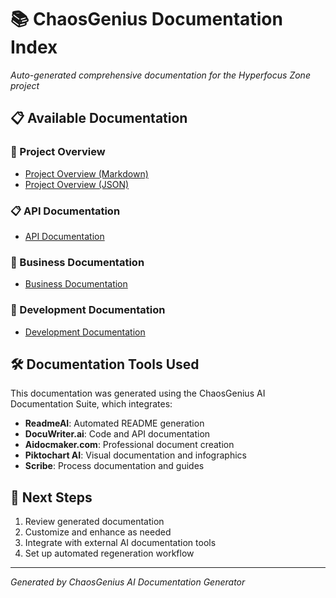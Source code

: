 # 📚 ChaosGenius Documentation Index

*Auto-generated comprehensive documentation for the Hyperfocus Zone project*

## 📋 Available Documentation

### 🎯 Project Overview
- [Project Overview (Markdown)](project_overview.md)
- [Project Overview (JSON)](project_overview.json)

### 📋 API Documentation
- [API Documentation](api_documentation.json)

### 💼 Business Documentation
- [Business Documentation](business_documentation.json)

### 🔧 Development Documentation
- [Development Documentation](development_documentation.json)

## 🛠️ Documentation Tools Used

This documentation was generated using the ChaosGenius AI Documentation Suite, which integrates:

- **ReadmeAI**: Automated README generation
- **DocuWriter.ai**: Code and API documentation
- **Aidocmaker.com**: Professional document creation
- **Piktochart AI**: Visual documentation and infographics
- **Scribe**: Process documentation and guides

## 🚀 Next Steps

1. Review generated documentation
2. Customize and enhance as needed
3. Integrate with external AI documentation tools
4. Set up automated regeneration workflow

---
*Generated by ChaosGenius AI Documentation Generator*
